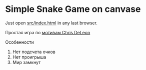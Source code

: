 # Simple Snake Game on canvase

Just open <a href="src/index.html">src/index.html</a> in any last browser.

Простая игра по <a href="https://www.youtube.com/watch?v=xGmXxpIj6vs">мотивам Chris DeLeon</a>
<p>Особенности</p>
<ol>
    <li>Нет подсчета очков</li>
    <li>Нет проигрыша</li>
    <li>Мир замкнут</li>
</ol>
